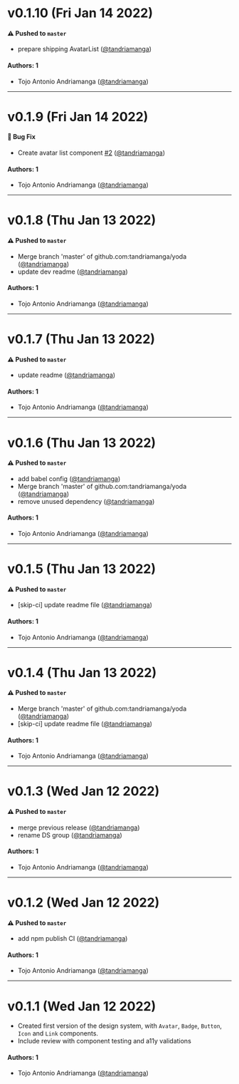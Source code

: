 # v0.1.10 (Fri Jan 14 2022)

#### ⚠️ Pushed to `master`

- prepare shipping AvatarList ([@tandriamanga](https://github.com/tandriamanga))

#### Authors: 1

- Tojo Antonio Andriamanga ([@tandriamanga](https://github.com/tandriamanga))

---

# v0.1.9 (Fri Jan 14 2022)

#### 🐛 Bug Fix

- Create avatar list component [#2](https://github.com/tandriamanga/yoda/pull/2) ([@tandriamanga](https://github.com/tandriamanga))

#### Authors: 1

- Tojo Antonio Andriamanga ([@tandriamanga](https://github.com/tandriamanga))

---

# v0.1.8 (Thu Jan 13 2022)

#### ⚠️ Pushed to `master`

- Merge branch 'master' of github.com:tandriamanga/yoda ([@tandriamanga](https://github.com/tandriamanga))
- update dev readme ([@tandriamanga](https://github.com/tandriamanga))

#### Authors: 1

- Tojo Antonio Andriamanga ([@tandriamanga](https://github.com/tandriamanga))

---

# v0.1.7 (Thu Jan 13 2022)

#### ⚠️ Pushed to `master`

- update readme ([@tandriamanga](https://github.com/tandriamanga))

#### Authors: 1

- Tojo Antonio Andriamanga ([@tandriamanga](https://github.com/tandriamanga))

---

# v0.1.6 (Thu Jan 13 2022)

#### ⚠️ Pushed to `master`

- add babel config ([@tandriamanga](https://github.com/tandriamanga))
- Merge branch 'master' of github.com:tandriamanga/yoda ([@tandriamanga](https://github.com/tandriamanga))
- remove unused dependency ([@tandriamanga](https://github.com/tandriamanga))

#### Authors: 1

- Tojo Antonio Andriamanga ([@tandriamanga](https://github.com/tandriamanga))

---

# v0.1.5 (Thu Jan 13 2022)

#### ⚠️ Pushed to `master`

- [skip-ci] update readme file ([@tandriamanga](https://github.com/tandriamanga))

#### Authors: 1

- Tojo Antonio Andriamanga ([@tandriamanga](https://github.com/tandriamanga))

---

# v0.1.4 (Thu Jan 13 2022)

#### ⚠️ Pushed to `master`

- Merge branch 'master' of github.com:tandriamanga/yoda ([@tandriamanga](https://github.com/tandriamanga))
- [skip-ci] update readme file ([@tandriamanga](https://github.com/tandriamanga))

#### Authors: 1

- Tojo Antonio Andriamanga ([@tandriamanga](https://github.com/tandriamanga))

---

# v0.1.3 (Wed Jan 12 2022)

#### ⚠️ Pushed to `master`

- merge previous release ([@tandriamanga](https://github.com/tandriamanga))
- rename DS group ([@tandriamanga](https://github.com/tandriamanga))

#### Authors: 1

- Tojo Antonio Andriamanga ([@tandriamanga](https://github.com/tandriamanga))

---

# v0.1.2 (Wed Jan 12 2022)

#### ⚠️ Pushed to `master`

- add npm publish CI ([@tandriamanga](https://github.com/tandriamanga))

#### Authors: 1

- Tojo Antonio Andriamanga ([@tandriamanga](https://github.com/tandriamanga))

---

# v0.1.1 (Wed Jan 12 2022)

- Created first version of the design system, with `Avatar`, `Badge`, `Button`, `Icon` and `Link` components.
- Include review with component testing and a11y validations

#### Authors: 1

- Tojo Antonio Andriamanga ([@tandriamanga](https://github.com/tandriamanga))
